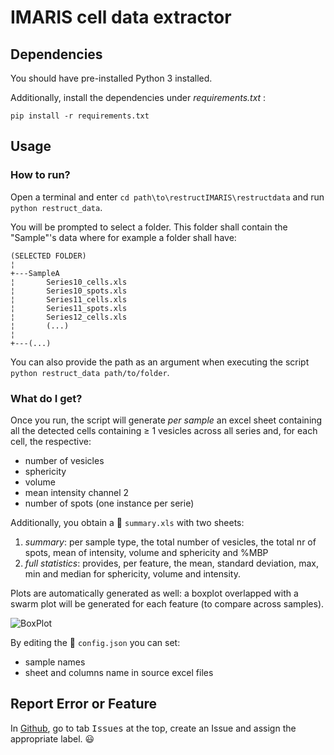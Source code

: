 # IMARIS cell data extractor

## Dependencies

You should have pre-installed Python 3 installed.

Additionally, install the dependencies under _requirements.txt_ :
```
pip install -r requirements.txt
```

## Usage
### How to run?

Open a terminal and enter
`cd path\to\restructIMARIS\restructdata`
and run
`python restruct_data`.

You will be prompted to select a folder. This folder shall contain the "Sample"'s data where for example a folder shall have:

```
(SELECTED FOLDER)
¦   
+---SampleA
¦       Series10_cells.xls
¦       Series10_spots.xls
¦       Series11_cells.xls
¦       Series11_spots.xls
¦       Series12_cells.xls
¦       (...)
¦       
+---(...)
```
You can also provide the path as an argument when executing the script `python restruct_data path/to/folder`.

### What do I get?

Once you run, the script will generate _per sample_ an excel sheet containing all the detected cells containing ≥ 1 vesicles across all series and, for each cell, the respective:
- number of vesicles
- sphericity
- volume
- mean intensity channel 2
- number of spots (one instance per serie)

Additionally, you obtain a :page_facing_up: `summary.xls` with two sheets:
1. *summary*: per sample type, the total number of vesicles, the total nr of spots, mean of intensity, volume and sphericity and %MBP
2. *full statistics*: provides, per feature, the mean, standard deviation, max, min and median for sphericity, volume and intensity.

Plots are automatically generated as well: a boxplot overlapped with a swarm plot will be generated for each feature (to compare across samples).

![BoxPlot](https://user-images.githubusercontent.com/26262402/67725215-7b198400-f9d9-11e9-8bc5-7de20af7ff83.png)

By editing the :page_facing_up: `config.json` you can set:
+ sample names 
+ sheet and columns name in source excel files


## Report Error or Feature

In [Github](https://github.com/ninja-asa/cells_stats_utils/), go to tab <kbd>Issues</kbd> at the top, create an Issue and assign the appropriate label. :smiley:
